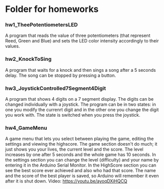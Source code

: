 # Folder for homeworks

### hw1_TheePotentiometersLED
A program that reads the value of three potentiometers (that represent Reed, Green and Blue) and sets the LED color intensity accordingly to their values.

### hw2_KnockToSing
A program that waits for a knock and then sings a song after a 5 seconds delay. The song can be stopped by pressing a button.

### hw3_JoystickControlled7Segment4Digit
A program that shows 4 digits on a 7 segment display. The digits can be changed individually with a joystick. The program can be in two states: in one you modify the currenrt digit and in the other one you change the digit you work with. The state is switched when you press the joystick.

### hw4_GameMenu
A game menu that lets you select between playing the game, editing the settings and viewing the highscore. The game section doesn't do much; it just shows you your lives, the current level and the score. The level increases by one after 5 seconds and the whole game has 10 seconds. In the settings section you can change the level (difficulty) and your name by entering it in the Arduino Serial Monitor. In the HighScore section you can see the best score ever achieved and also who had that score. The name and the score of the best player is saved, so Arduino will remember it even after it is shut down.
Video:
https://youtu.be/ayoqDXiHQCQ
